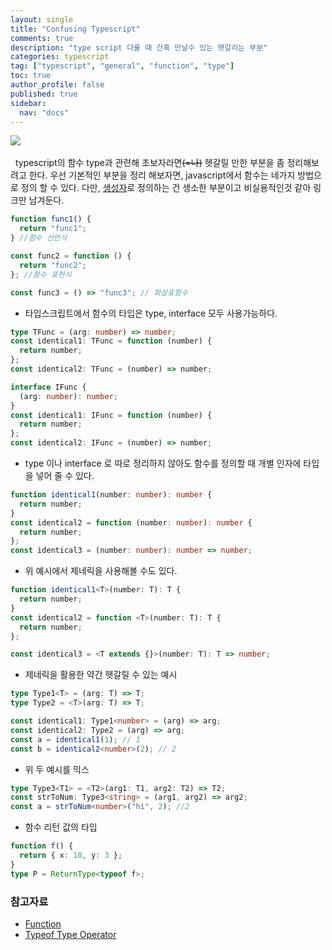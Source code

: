 ```yaml
---
layout: single
title: "Confusing Typescript"
comments: true
description: "type script 다룰 때 간혹 만날수 있는 햇갈리는 부분"
categories: typescript
tag: ["typescript", "general", "function", "type"]
toc: true
author_profile: false
published: true
sidebar:
  nav: "docs"
---
```


![]({{site.url}}\images\2022-08-27\typescript.excalidraw.png)
<br/> <br/>
&nbsp; typescript의 함수 type과 관련해 초보자라면~~(=나)~~ 헷갈릴 만한 부분을 좀 정리해보려고 한다. 우선 기본적인 부분을 정리 해보자면, javascript에서 함수는 네가지 방법으로 정의 할 수 있다. 다만, [생성자](https://developer.mozilla.org/ko/docs/Web/JavaScript/Reference/Global_Objects/Function)로 정의하는 건 생소한 부분이고 비실용적인것 같아 링크만 남겨둔다.

```javascript
function func1() {
  return "func1";
} //함수 선언식

const func2 = function () {
  return "func2";
}; //함수 표현식

const func3 = () => "func3"; // 화살표함수
```

- 타입스크립트에서 함수의 타입은 type, interface 모두 사용가능하다.

```typescript
type TFunc = (arg: number) => number;
const identical1: TFunc = function (number) {
  return number;
};
const identical2: TFunc = (number) => number;

interface IFunc {
  (arg: number): number;
}
const identical1: IFunc = function (number) {
  return number;
};
const identical2: IFunc = (number) => number;
```

- type 이나 interface 로 따로 정리하지 않아도 함수를 정의할 때 개별 인자에 타입을 넣어 줄 수 있다.

```typescript
function identical1(number: number): number {
  return number;
}
const identical2 = function (number: number): number {
  return number;
};
const identical3 = (number: number): number => number;
```

- 위 예시에서 제네릭을 사용해볼 수도 있다.

```typescript
function identical1<T>(number: T): T {
  return number;
}
const identical2 = function <T>(number: T): T {
  return number;
};

const identical3 = <T extends {}>(number: T): T => number;
```

- 제네릭을 활용한 약간 헷갈릴 수 있는 예시

```typescript
type Type1<T> = (arg: T) => T;
type Type2 = <T>(arg: T) => T;

const identical1: Type1<number> = (arg) => arg;
const identical2: Type2 = (arg) => arg;
const a = identical1(1); // 1
const b = identical2<number>(2); // 2
```

- 위 두 예시를 믹스

```typescript
type Type3<T1> = <T2>(arg1: T1, arg2: T2) => T2;
const strToNum: Type3<string> = (arg1, arg2) => arg2;
const a = strToNum<number>("hi", 2); //2
```

- 함수 리턴 값의 타입

```typescript
function f() {
  return { x: 10, y: 3 };
}
type P = ReturnType<typeof f>;
```

### 참고자료

- [Function](https://developer.mozilla.org/ko/docs/Web/JavaScript/Reference/Global_Objects/Function)
- [Typeof Type Operator](https://www.typescriptlang.org/docs/handbook/2/typeof-types.html)
